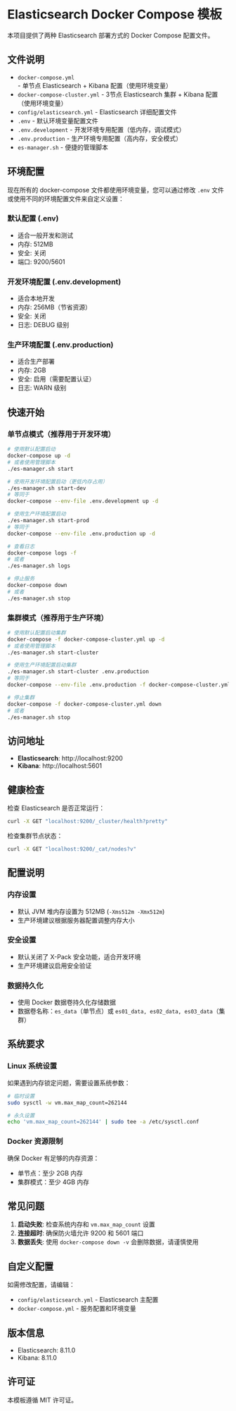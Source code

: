 # Elasticsearch Docker Compose 模板

本项目提供了两种 Elasticsearch 部署方式的 Docker Compose 配置文件。

## 文件说明

- `docker-compose.yml` - 单节点 Elasticsearch + Kibana 配置（使用环境变量）
- `docker-compose-cluster.yml` - 3节点 Elasticsearch 集群 + Kibana 配置（使用环境变量）
- `config/elasticsearch.yml` - Elasticsearch 详细配置文件
- `.env` - 默认环境变量配置文件
- `.env.development` - 开发环境专用配置（低内存，调试模式）
- `.env.production` - 生产环境专用配置（高内存，安全模式）
- `es-manager.sh` - 便捷的管理脚本

## 环境配置

现在所有的 docker-compose 文件都使用环境变量，您可以通过修改 `.env` 文件或使用不同的环境配置文件来自定义设置：

### 默认配置 (.env)
- 适合一般开发和测试
- 内存: 512MB
- 安全: 关闭
- 端口: 9200/5601

### 开发环境配置 (.env.development)
- 适合本地开发
- 内存: 256MB（节省资源）
- 安全: 关闭
- 日志: DEBUG 级别

### 生产环境配置 (.env.production)
- 适合生产部署
- 内存: 2GB
- 安全: 启用（需要配置认证）
- 日志: WARN 级别

## 快速开始

### 单节点模式（推荐用于开发环境）

```bash
# 使用默认配置启动
docker-compose up -d
# 或者使用管理脚本
./es-manager.sh start

# 使用开发环境配置启动（更低内存占用）
./es-manager.sh start-dev
# 等同于
docker-compose --env-file .env.development up -d

# 使用生产环境配置启动
./es-manager.sh start-prod
# 等同于
docker-compose --env-file .env.production up -d

# 查看日志
docker-compose logs -f
# 或者
./es-manager.sh logs

# 停止服务
docker-compose down
# 或者
./es-manager.sh stop
```

### 集群模式（推荐用于生产环境）

```bash
# 使用默认配置启动集群
docker-compose -f docker-compose-cluster.yml up -d
# 或者使用管理脚本
./es-manager.sh start-cluster

# 使用生产环境配置启动集群
./es-manager.sh start-cluster .env.production
# 等同于
docker-compose --env-file .env.production -f docker-compose-cluster.yml up -d

# 停止集群
docker-compose -f docker-compose-cluster.yml down
# 或者
./es-manager.sh stop
```

## 访问地址

- **Elasticsearch**: http://localhost:9200
- **Kibana**: http://localhost:5601

## 健康检查

检查 Elasticsearch 是否正常运行：

```bash
curl -X GET "localhost:9200/_cluster/health?pretty"
```

检查集群节点状态：

```bash
curl -X GET "localhost:9200/_cat/nodes?v"
```

## 配置说明

### 内存设置
- 默认 JVM 堆内存设置为 512MB (`-Xms512m -Xmx512m`)
- 生产环境建议根据服务器配置调整内存大小

### 安全设置
- 默认关闭了 X-Pack 安全功能，适合开发环境
- 生产环境建议启用安全验证

### 数据持久化
- 使用 Docker 数据卷持久化存储数据
- 数据卷名称：`es_data`（单节点）或 `es01_data, es02_data, es03_data`（集群）

## 系统要求

### Linux 系统设置

如果遇到内存锁定问题，需要设置系统参数：

```bash
# 临时设置
sudo sysctl -w vm.max_map_count=262144

# 永久设置
echo 'vm.max_map_count=262144' | sudo tee -a /etc/sysctl.conf
```

### Docker 资源限制

确保 Docker 有足够的内存资源：
- 单节点：至少 2GB 内存
- 集群模式：至少 4GB 内存

## 常见问题

1. **启动失败**: 检查系统内存和 `vm.max_map_count` 设置
2. **连接超时**: 确保防火墙允许 9200 和 5601 端口
3. **数据丢失**: 使用 `docker-compose down -v` 会删除数据，请谨慎使用

## 自定义配置

如需修改配置，请编辑：
- `config/elasticsearch.yml` - Elasticsearch 主配置
- `docker-compose.yml` - 服务配置和环境变量

## 版本信息

- Elasticsearch: 8.11.0
- Kibana: 8.11.0

## 许可证

本模板遵循 MIT 许可证。
